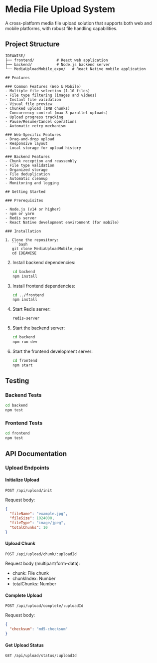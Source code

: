 # Media File Upload System

A cross-platform media file upload solution that supports both web and mobile platforms, with robust file handling capabilities.

## Project Structure

```
IDEAWISE/
├── frontend/          # React web application
├── backend/           # Node.js backend server
└── MediaUploadMobile_expo/   # React Native mobile application 

## Features

### Common Features (Web & Mobile)
- Multiple file selection (1-10 files)
- File type filtering (images and videos)
- Instant file validation
- Visual file preview
- Chunked upload (1MB chunks)
- Concurrency control (max 3 parallel uploads)
- Upload progress tracking
- Pause/Resume/Cancel operations
- Automatic retry mechanism

### Web-Specific Features
- Drag-and-drop upload
- Responsive layout
- Local storage for upload history

### Backend Features
- Chunk reception and reassembly
- File type validation
- Organized storage
- File deduplication
- Automatic cleanup
- Monitoring and logging

## Getting Started

### Prerequisites

- Node.js (v14 or higher)
- npm or yarn
- Redis server
- React Native development environment (for mobile)

### Installation

1. Clone the repository:
   ```bash
   git clone MediaUploadMobile_expo
   cd IDEAWISE
   ```

2. Install backend dependencies:
   ```bash
   cd backend
   npm install
   ```

3. Install frontend dependencies:
   ```bash
   cd ../frontend
   npm install
   ```

4. Start Redis server:
   ```bash
   redis-server
   ```

5. Start the backend server:
   ```bash
   cd backend
   npm run dev
   ```

6. Start the frontend development server:
   ```bash
   cd frontend
   npm start
   ```

## Testing

### Backend Tests
```bash
cd backend
npm test
```

### Frontend Tests
```bash
cd frontend
npm test
```

## API Documentation

### Upload Endpoints

#### Initialize Upload
```
POST /api/upload/init
```
Request body:
```json
{
  "fileName": "example.jpg",
  "fileSize": 1024000,
  "fileType": "image/jpeg",
  "totalChunks": 10
}
```

#### Upload Chunk
```
POST /api/upload/chunk/:uploadId
```
Request body (multipart/form-data):
- chunk: File chunk
- chunkIndex: Number
- totalChunks: Number

#### Complete Upload
```
POST /api/upload/complete/:uploadId
```
Request body:
```json
{
  "checksum": "md5-checksum"
}
```

#### Get Upload Status
```
GET /api/upload/status/:uploadId
```

 